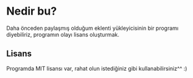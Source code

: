 # Nedir bu?

Daha önceden paylaşmış olduğum eklenti yükleyicisinin bir programı diyebiliriz, programın olayı lisans oluşturmak.

## Lisans

Programda MIT lisansı var, rahat olun istediğiniz gibi kullanabilirsiniz^^ :)
